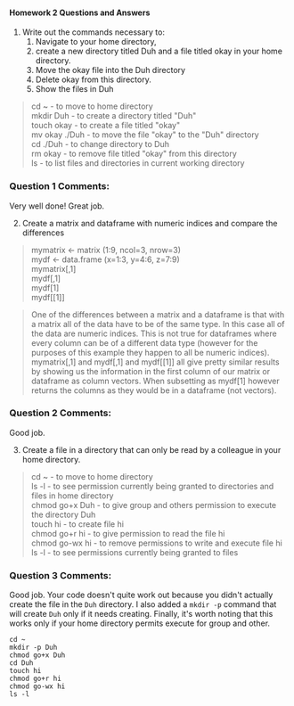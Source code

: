 #### Homework 2 Questions and Answers

1. Write out the commands necessary to: 
   1. Navigate to your home directory, 
   2. create a new directory titled Duh and a file titled okay in your home directory. 
   3. Move the okay file into the Duh directory 
   4. Delete okay from this directory.
   5. Show the files in Duh 

>cd ~ - to move to home directory  
>mkdir Duh - to create a directory titled "Duh"  
>touch okay - to create a file titled "okay"  
>mv okay ./Duh - to move the file "okay" to the "Duh" directory   
>cd ./Duh - to change directory to Duh  
>rm okay - to remove file titled "okay" from this directory  
>ls - to list files and directories in current working directory  

### Question 1 Comments:
Very well done! Great job.

2. Create a matrix and dataframe with numeric indices and compare the differences 

>mymatrix <- matrix (1:9, ncol=3, nrow=3)  
>mydf <- data.frame (x=1:3, y=4:6, z=7:9)  
>mymatrix[,1]  
>mydf[,1]  
>mydf[1]  
>mydf[[1]]

>One of the differences between a matrix and a dataframe is that with a matrix all of the data have to be of the same type.
>In this case all of the data are numeric indices. This is not true for dataframes where every column can be of a different data type (however for the purposes of this example they happen to all be numeric indices).
>mymatrix[,1] and mydf[,1] and mydf[[1]] all give pretty similar results by showing us the information in the first column of our matrix or dataframe as column vectors. When subsetting as mydf[1] however returns the columns as they would be in a dataframe (not vectors). 

### Question 2 Comments:

Good job.

3. Create a file in a directory that can only be read by a colleague in your home directory. 

>cd ~ - to move to home directory  
>ls -l - to see permission currently being granted to directories and files in home directory  
>chmod go+x Duh  - to give group and others permission to execute the directory Duh  
>touch hi - to create file hi  
>chmod go+r hi - to give permission to read the file hi  
>chmod go-wx hi - to remove permissions to write and execute file hi  
>ls -l - to see permissions currently being granted to files

### Question 3 Comments:

Good job. Your code doesn't quite work out because you didn't actually create the file in the ```Duh``` directory. I also added a ```mkdir -p``` command that will create ```Duh``` only if it needs creating. Finally, it's worth noting that this works only if your home directory permits execute for group and other.

```
cd ~
mkdir -p Duh
chmod go+x Duh
cd Duh
touch hi
chmod go+r hi
chmod go-wx hi
ls -l
```
